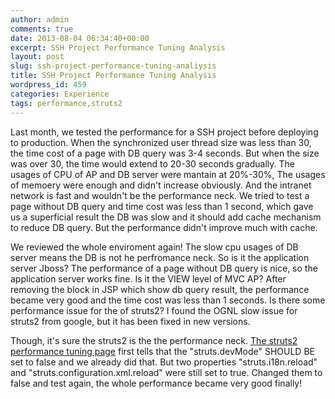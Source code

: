 ```yaml
---
author: admin
comments: true
date: 2013-08-04 06:34:40+00:00
excerpt: SSH Project Performance Tuning Analysis
layout: post
slug: ssh-project-performance-tuning-analiysis
title: SSH Project Performance Tuning Analysis
wordpress_id: 459
categories: Experience
tags: performance,struts2
---
```


Last month, we tested the performance for a SSH project before deploying to production. When the synchronized user thread size was less than 30, the time cost of a page with DB query was 3-4 seconds. But when the size was over 30, the time would extend to 20-30 seconds gradually. The usages of CPU of AP and DB server were mantain at 20%-30%, The usages of memoery were enough and didn't increase obviously. And the intranet network is fast and wouldn't be the performance neck. We tried to test a page without DB query and time cost was less than 1 second, which gave us a superficial result the DB was slow and it should add cache mechanism to reduce DB query. But the performance didn't improve much with cache. 

We reviewed the whole enviroment again! The slow cpu usages of DB server means the DB is not he perfromance neck. So is it the application server Jboss?
The performance of a page without DB query is nice, so the application server works fine. Is it the VIEW level of MVC AP?
After removing the  block in JSP which show db query result, the performance became very good and the time cost was less than 1 seconds. Is there some performance issue for the  of struts2? I found the OGNL slow issue for struts2 from google, but it has been fixed in new versions. 

Though, it's sure the struts2 is the the performance neck. [The struts2 performance tuning page](http://struts.apache.org/release/2.0.x/docs/performance-tuning.html) first tells that the "struts.devMode" SHOULD BE set to false and we already did that. But two properties "struts.i18n.reload" and "struts.configuration.xml.reload" were still set to true. Changed them to false and test again, the whole performance became very good finally!


